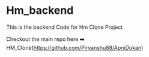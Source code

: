 # Hm_backend

This is the backend Code for Hm Clone Project 

Checkout the main repo here ➡️ HM_Clone(https://github.com/Piryanshu88/ApniDukan)
